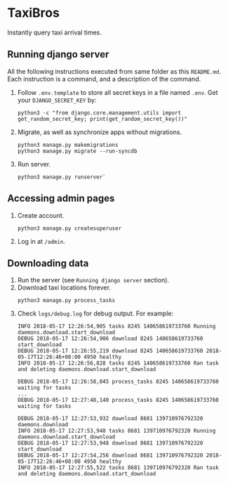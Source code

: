 # TaxiBros
Instantly query taxi arrival times.

## Running django server
All the following instructions executed from same folder as this `README.md`.
Each instruction is a command, and a description of the command.
1. Follow `.env.template` to store all secret keys in a file named `.env`.
   Get your `DJANGO_SECRET_KEY` by:
   ```
   python3 -c "from django.core.management.utils import get_random_secret_key; print(get_random_secret_key())"
   ```
2. Migrate, as well as synchronize apps without migrations.
   ```
   python3 manage.py makemigrations
   python3 manage.py migrate --run-syncdb
   ```
2. Run server.
   ```
   python3 manage.py runserver`
   ```

## Accessing admin pages
1. Create account.
   ```
   python3 manage.py createsuperuser
   ```
2. Log in at `/admin`.

## Downloading data
1. Run the server (see `Running django server` section).
2. Download taxi locations forever.
   ```
   python3 manage.py process_tasks
   ```
3. Check `logs/debug.log` for debug output. For example:
   ```
   INFO 2018-05-17 12:26:54,905 tasks 8245 140658619733760 Running daemons.download.start_download
   DEBUG 2018-05-17 12:26:54,906 download 8245 140658619733760 start_download
   DEBUG 2018-05-17 12:26:55,219 download 8245 140658619733760 2018-05-17T12:26:46+08:00 4950 healthy
   INFO 2018-05-17 12:26:56,828 tasks 8245 140658619733760 Ran task and deleting daemons.download.start_download

   DEBUG 2018-05-17 12:26:58,045 process_tasks 8245 140658619733760 waiting for tasks
   ...
   DEBUG 2018-05-17 12:27:48,140 process_tasks 8245 140658619733760 waiting for tasks

   DEBUG 2018-05-17 12:27:53,932 download 8681 139710976792320 daemons.download
   INFO 2018-05-17 12:27:53,948 tasks 8681 139710976792320 Running daemons.download.start_download
   DEBUG 2018-05-17 12:27:53,948 download 8681 139710976792320 start_download
   DEBUG 2018-05-17 12:27:54,256 download 8681 139710976792320 2018-05-17T12:26:46+08:00 4950 healthy
   INFO 2018-05-17 12:27:55,522 tasks 8681 139710976792320 Ran task and deleting daemons.download.start_download
   ```
